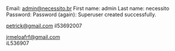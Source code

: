 Email: admin@necessito.br
First name: admin
Last name: necessito
Password: 
Password (again):
Superuser created successfully.

petrick@gmail.com
il53692007

jrmeloafrf@gmail.com    
iL536907